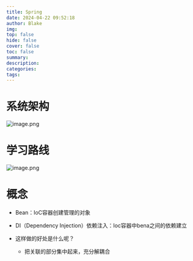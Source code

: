 ```yaml
---
title: Spring
date: 2024-04-22 09:52:18
author: Blake
img: 
top: false
hide: false
cover: false
toc: false
summary: 
description: 
categories: 
tags:
---
```

# 系统架构
![image.png](https://i0.hdslb.com/bfs/article/5788d69360f0c315a287c29b864f3a4e441011616.png)
# 学习路线
![image.png](https://i0.hdslb.com/bfs/article/828296a53083857257e6ff8be154f803441011616.png)

# 概念
- Bean：IoC容器创建管理的对象
- DI（Dependency Injection）依赖注入：Ioc容器中bena之间的依赖建立

- 这样做的好处是什么呢？
	- 把关联的部分集中起来，充分解耦合